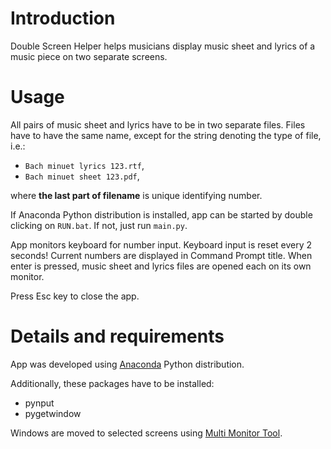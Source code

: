 # Introduction

Double Screen Helper helps musicians display music sheet and lyrics of a music piece on two separate screens.

# Usage

All pairs of music sheet and lyrics have to be in two separate files. Files have to have the same name, except for the string denoting the type of file, i.e.:
- ```Bach minuet lyrics 123.rtf```,
- ```Bach minuet sheet 123.pdf```,

where **the last part of filename** is unique identifying number.

If Anaconda Python distribution is installed, app can be started by double clicking on ```RUN.bat```. If not, just run ```main.py```.

App monitors keyboard for number input. Keyboard input is reset every 2 seconds!
Current numbers are displayed in Command Prompt title.
When enter is pressed, music sheet and lyrics files are opened each on its own monitor.

Press Esc key to close the app.

# Details and requirements
App was developed using [Anaconda](https://www.anaconda.com/distribution/) Python distribution. 

Additionally, these packages have to be installed:
- pynput
- pygetwindow

Windows are moved to selected screens using [Multi Monitor Tool](http://www.nirsoft.net/utils/multi_monitor_tool.html
).